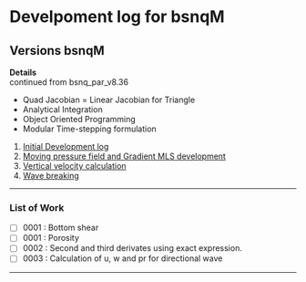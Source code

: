 # Develpoment log for bsnqM

## Versions bsnqM

**Details**  
continued from bsnq\_par\_v8.36

- Quad Jacobian = Linear Jacobian for Triangle
- Analytical Integration
- Object Oriented Programming
- Modular Time-stepping formulation
  
1. [Initial Development log](./log_bsnqM_v0001.md)
1. [Moving pressure field and Gradient MLS development](./log_bsnqM_v0002.md)
1. [Vertical velocity calculation](./log_bsnqM_v0003.md)
1. [Wave breaking](./log_bsnqM_v0004.md)

-----------------------------------------------

### List of Work
- [ ] 0001 : Bottom shear 
- [ ] 0001 : Porosity
- [ ] 0002 : Second and third derivates using exact expression.
- [ ] 0003 : Calculation of u, w and pr for directional wave

-----------------------------------------------